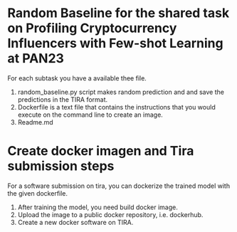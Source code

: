 # Random Baseline for the shared task on Profiling Cryptocurrency Influencers with Few-shot Learning at PAN23
For each subtask you have a available thee file. 
1. random_baseline.py script makes random prediction and and save the predictions in the TIRA format.  
2. Dockerfile is a text file that contains the instructions that you would execute on the command line to create an image.
3. Readme.md

# Create docker imagen and Tira submission steps

For a software submission on tira, you can dockerize the trained model with the given dockerfile.

1. After training the model, you need build docker image. 
2. Upload the image to a public docker repository, i.e. dockerhub. 
3. Create a new docker software on TIRA.
